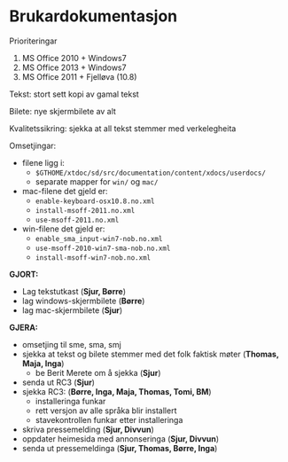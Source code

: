 # Brukardokumentasjon

Prioriteringar
1. MS Office 2010 + Windows7
1. MS Office 2013 + Windows7
1. MS Office 2011 + Fjelløva (10.8)

Tekst: stort sett kopi av gamal tekst

Bilete: nye skjermbilete av alt

Kvalitetssikring: sjekka at all tekst stemmer med verkelegheita

Omsetjingar:
* filene ligg i:
    - `$GTHOME/xtdoc/sd/src/documentation/content/xdocs/userdocs/`
    - separate mapper for `win/` og `mac/`
* mac-filene det gjeld er:
    - `enable-keyboard-osx10.8.no.xml`
    - `install-msoff-2011.no.xml`
    - `use-msoff-2011.no.xml`
* win-filene det gjeld er:
    - `enable_sma_input-win7-nob.no.xml`
    - `use-msoff-2010-win7-sma-nob.no.xml`
    - `install-msoff-win7-nob.no.xml`

**GJORT:**
* Lag tekstutkast (**Sjur, Børre**)
* lag windows-skjermbilete (**Børre**)
* lag mac-skjermbilete (**Sjur**)

**GJERA:**
* omsetjing til sme, sma, smj
* sjekka at tekst og bilete stemmer med det folk faktisk møter
  (**Thomas, Maja, Inga**)
    - be Berit Merete om å sjekka (**Sjur**)
* senda ut RC3 (**Sjur**)
* sjekka RC3: (**Børre, Inga, Maja, Thomas, Tomi, BM**)
    - installeringa funkar
    - rett versjon av alle språka blir installert
    - stavekontrollen funkar etter installeringa
* skriva pressemelding (**Sjur, Divvun**)
* oppdater heimesida med annonseringa (**Sjur, Divvun**)
* senda ut pressemeldinga (**Sjur, Thomas, Børre, Inga**)
